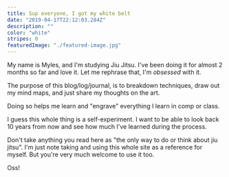```yaml
---
title: Sup everyone, I got my white belt
date: "2019-04-17T22:12:03.284Z"
description: ""
color: "white"
stripes: 0
featuredImage: "./featured-image.jpg"
---
```


My name is Myles, and I'm studying Jiu Jitsu. I've been doing it for almost 2 months so far and love it. Let me rephrase that, I'm _obsessed_ with it.

The purpose of this blog/log/journal, is to breakdown techniques, draw out my mind maps, and just share my thoughts on the art.

Doing so helps me learn and "engrave" everything I learn in comp or class.

I guess this whole thing is a self-experiment. I want to be able to look back 10 years from now and see how much I've learned during the process.

Don't take anything you read here as "the only way to do or think about jiu jitsu". I'm just note taking and using this whole site as a reference for myself. But you're very much welcome to use it too.

Oss!



